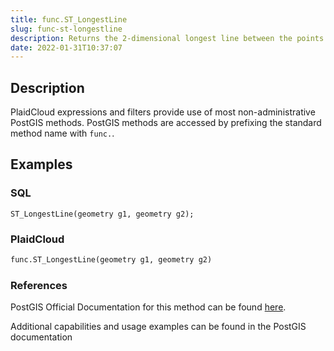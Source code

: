 ```yaml
---
title: func.ST_LongestLine
slug: func-st-longestline
description: Returns the 2-dimensional longest line between the points of two geometries
date: 2022-01-31T10:37:07
---
```



## Description


PlaidCloud expressions and filters provide use of most non-administrative PostGIS methods. PostGIS methods are accessed by prefixing the standard method name with `func.`.



## Examples


### SQL



```
ST_LongestLine(geometry g1, geometry g2);
```


### PlaidCloud



```python
func.ST_LongestLine(geometry g1, geometry g2)
```


### References


PostGIS Official Documentation for this method can be found [here](https://postgis.net/docs/manual-3.1/ST_LongestLine.html).



Additional capabilities and usage examples can be found in the PostGIS documentation

